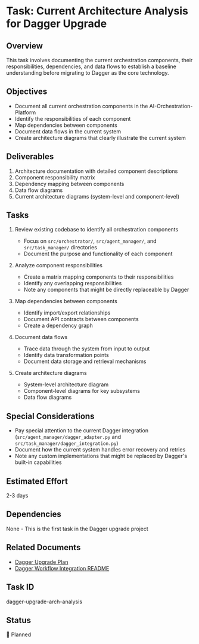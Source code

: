 # Task: Current Architecture Analysis for Dagger Upgrade

## Overview
This task involves documenting the current orchestration components, their responsibilities, dependencies, and data flows to establish a baseline understanding before migrating to Dagger as the core technology.

## Objectives
- Document all current orchestration components in the AI-Orchestration-Platform
- Identify the responsibilities of each component
- Map dependencies between components
- Document data flows in the current system
- Create architecture diagrams that clearly illustrate the current system

## Deliverables
1. Architecture documentation with detailed component descriptions
2. Component responsibility matrix
3. Dependency mapping between components
4. Data flow diagrams
5. Current architecture diagrams (system-level and component-level)

## Tasks
1. Review existing codebase to identify all orchestration components
   - Focus on `src/orchestrator/`, `src/agent_manager/`, and `src/task_manager/` directories
   - Document the purpose and functionality of each component

2. Analyze component responsibilities
   - Create a matrix mapping components to their responsibilities
   - Identify any overlapping responsibilities
   - Note any components that might be directly replaceable by Dagger

3. Map dependencies between components
   - Identify import/export relationships
   - Document API contracts between components
   - Create a dependency graph

4. Document data flows
   - Trace data through the system from input to output
   - Identify data transformation points
   - Document data storage and retrieval mechanisms

5. Create architecture diagrams
   - System-level architecture diagram
   - Component-level diagrams for key subsystems
   - Data flow diagrams

## Special Considerations
- Pay special attention to the current Dagger integration (`src/agent_manager/dagger_adapter.py` and `src/task_manager/dagger_integration.py`)
- Document how the current system handles error recovery and retries
- Note any custom implementations that might be replaced by Dagger's built-in capabilities

## Estimated Effort
2-3 days

## Dependencies
None - This is the first task in the Dagger upgrade project

## Related Documents
- [Dagger Upgrade Plan](tasks/Dagger_Upgrade_Plan.md)
- [Dagger Workflow Integration README](docs/guides/DAGGER_WORKFLOW_INTEGRATION_README.md)

## Task ID
dagger-upgrade-arch-analysis

## Status
📅 Planned
